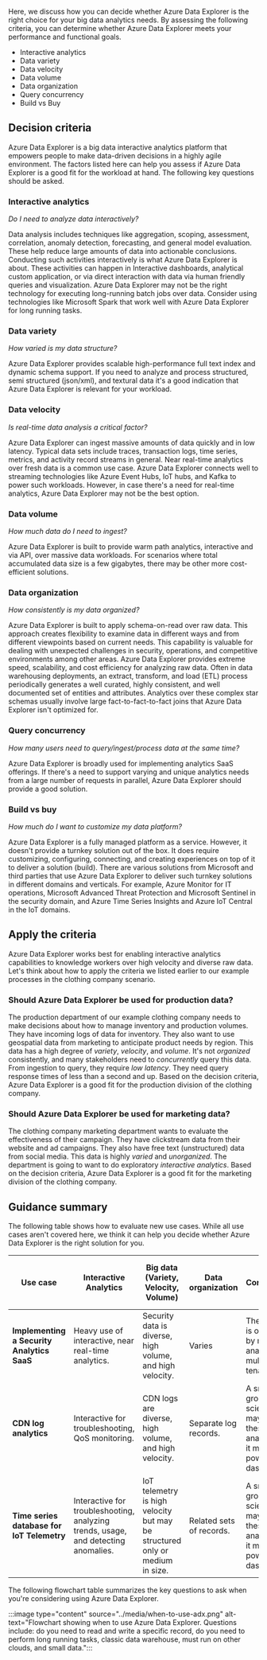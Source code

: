 Here, we discuss how you can decide whether Azure Data Explorer is the right choice for your big data analytics needs. By assessing the following criteria, you can determine whether Azure Data Explorer meets your performance and functional goals.

- Interactive analytics
- Data variety
- Data velocity
- Data volume
- Data organization
- Query concurrency
- Build vs Buy

## Decision criteria

Azure Data Explorer is a big data interactive analytics platform that empowers people to make data-driven decisions in a highly agile environment. The factors listed here can help you assess if Azure Data Explorer is a good fit for the workload at hand. The following key questions should be asked.

### Interactive analytics

*Do I need to analyze data interactively?*

Data analysis includes techniques like aggregation, scoping, assessment, correlation, anomaly detection, forecasting, and general model evaluation. These help reduce large amounts of data into actionable conclusions. Conducting such activities interactively is what Azure Data Explorer is about. These activities can happen in Interactive dashboards, analytical custom application, or via direct interaction with data via human friendly queries and visualization. Azure Data Explorer may not be the right technology for executing long-running batch jobs over data. Consider using technologies like Microsoft Spark that work well with Azure Data Explorer for long running tasks.

### Data variety

*How varied is my data structure?*

Azure Data Explorer provides scalable high-performance full text index and dynamic schema support. If you need to analyze and process structured, semi structured (json/xml), and textural data it's a good indication that Azure Data Explorer is relevant for your workload.

### Data velocity

*Is real-time data analysis a critical factor?*

Azure Data Explorer can ingest massive amounts of data quickly and in low latency. Typical data sets include traces, transaction logs, time series, metrics, and activity record streams in general. Near real-time analytics over fresh data is a common use case. Azure Data Explorer connects well to streaming technologies like Azure Event Hubs, IoT hubs, and Kafka to power such workloads. However, in case there's a need for real-time analytics, Azure Data Explorer may not be the best option.

### Data volume

*How much data do I need to ingest?*

Azure Data Explorer is built to provide warm path analytics, interactive and via API, over massive data workloads. For scenarios where total accumulated data size is a few gigabytes, there may be other more cost-efficient solutions.

### Data organization

*How consistently is my data organized?*

Azure Data Explorer is built to apply schema-on-read over raw data. This approach creates flexibility to examine data in different ways and from different viewpoints based on current needs. This capability is valuable for dealing with unexpected challenges in security, operations, and competitive environments among other areas. Azure Data Explorer provides extreme speed, scalability, and cost efficiency for analyzing raw data. Often in data warehousing deployments, an extract, transform, and load (ETL) process periodically generates a well curated, highly consistent, and well documented set of entities and attributes. Analytics over these complex star schemas usually involve large fact-to-fact-to-fact joins that Azure Data Explorer isn't optimized for.

### Query concurrency

*How many users need to query/ingest/process data at the same time?*

Azure Data Explorer is broadly used for implementing analytics SaaS offerings. If there's a need to support varying and unique analytics needs from a large number of requests in parallel, Azure Data Explorer should provide a good solution.

### Build vs buy

*How much do I want to customize my data platform?*

Azure Data Explorer is a fully managed platform as a service. However, it doesn't provide a turnkey solution out of the box. It does require customizing, configuring, connecting, and creating experiences on top of it to deliver a solution (build). There are various solutions from Microsoft and third parties that use Azure Data Explorer to deliver such turnkey solutions in different domains and verticals. For example, Azure Monitor for IT operations, Microsoft Advanced Threat Protection and Microsoft Sentinel in the security domain, and Azure Time Series Insights and Azure IoT Central in the IoT domains.

## Apply the criteria

Azure Data Explorer works best for enabling interactive analytics capabilities to knowledge workers over high velocity and diverse raw data. Let's think about how to apply the criteria we listed earlier to our example processes in the clothing company scenario.

### Should Azure Data Explorer be used for production data?

The production department of our example clothing company needs to make decisions about how to manage inventory and production volumes. They have incoming logs of data for inventory. They also want to use geospatial data from marketing to anticipate product needs by region. This data has a high degree of *variety*, *velocity*, and *volume*. It's not *organized* consistently, and many stakeholders need to *concurrently* query this data. From ingestion to query, they require *low latency*. They need query response times of less than a second and up. Based on the decision criteria, Azure Data Explorer is a good fit for the production division of the clothing company.

### Should Azure Data Explorer be used for marketing data?

The clothing company marketing department wants to evaluate the effectiveness of their campaign. They have clickstream data from their website and ad campaigns. They also have free text (unstructured) data from social media. This data is highly *varied* and *unorganized*. The department is going to want to do exploratory *interactive analytics*.
Based on the decision criteria, Azure Data Explorer is a good fit for the marketing division of the clothing company.

## Guidance summary

The following table shows how to evaluate new use cases. While all use cases aren't covered here, we think it can help you decide whether Azure Data Explorer is the right solution for you.

| **Use case**| **Interactive Analytics** | **Big data (Variety, Velocity, Volume)** | **Data organization** | **Concurrency** | **Build vs Buy** | **Should I use Azure Data Explorer?**|
|---|---|---|---|---|---|---|
| **Implementing a Security Analytics SaaS** | Heavy use of interactive, near real-time analytics. | Security data is diverse, high volume, and high velocity. | Varies | The system is often used by multiple analysts from multiple tenants. | Implementing a SaaS offering is a **Build** scenario. | Yes |
| **CDN log analytics** | Interactive for troubleshooting, QoS monitoring. | CDN logs are diverse, high volume, and high velocity. | Separate log records. |A small group of data scientists may use these analytics, but it may also power many dashboards. | The value extracted from CDN analytics is scenario-specific and requires custom analytics. | Yes |
| **Time series database for IoT Telemetry** | Interactive for troubleshooting, analyzing trends, usage, and detecting anomalies. | IoT telemetry is high velocity but may be structured only or medium in size. | Related sets of records. | A small group of data scientists may use these analytics, but it may also power many dashboards. | The context is typically **Build** when searching for a database. | Yes |

The following flowchart table summarizes the key questions to ask when you're considering using Azure Data Explorer.

:::image type="content" source="../media/when-to-use-adx.png" alt-text="Flowchart showing when to use Azure Data Explorer. Questions include: do you need to read and write a specific record, do you need to perform long running tasks, classic data warehouse, must run on other clouds, and small data.":::
